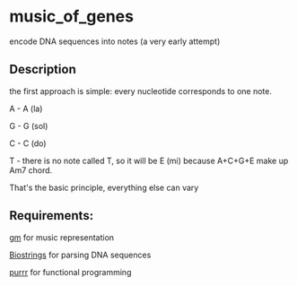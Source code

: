 # music_of_genes
 encode DNA sequences into notes (a very early attempt)


## Description

the first approach is simple: every nucleotide corresponds to one note.

A - A (la)

G - G (sol)

C - C (do)

T - there is no note called T, so it will be E (mi) because A+C+G+E make up Am7 chord.

That's the basic principle, everything else can vary

## Requirements:

[gm](https://cran.r-project.org/web/packages/gm/index.html) for music representation

[Biostrings](https://bioconductor.org/packages/release/bioc/html/Biostrings.html) for parsing DNA sequences

[purrr](https://purrr.tidyverse.org/) for functional programming